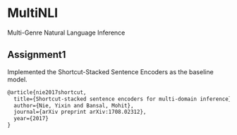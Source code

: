 # MultiNLI
Multi-Genre Natural Language Inference



## Assignment1
Implemented the Shortcut-Stacked Sentence Encoders as the baseline model.

```latex
@article{nie2017shortcut,
  title={Shortcut-stacked sentence encoders for multi-domain inference},
  author={Nie, Yixin and Bansal, Mohit},
  journal={arXiv preprint arXiv:1708.02312},
  year={2017}
}
```

<!--### 1. Requiremnets-->
<!--python-->
<!--pytorch-->
<!--torchtext-->
<!--spacy english module (https://spacy.io/usage/)-->


